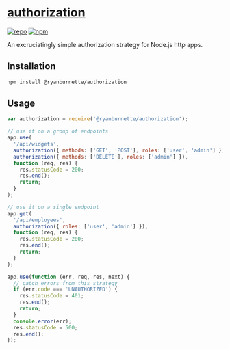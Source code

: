 # [authorization][1]

[![repo](https://img.shields.io/badge/repository-Github-black.svg?style=flat-square)](https://github.com/ryanburnette/authorization)
[![npm](https://img.shields.io/badge/package-NPM-green.svg?style=flat-square)](https://www.npmjs.com/package/@ryanburnette/authorization)

An excruciatingly simple authorization strategy for Node.js http apps.

## Installation

```bash
npm install @ryanburnette/authorization
```

## Usage

```js
var authorization = require('@ryanburnette/authorization');

// use it on a group of endpoints
app.use(
  '/api/widgets',
  authorization({ methods: ['GET', 'POST'], roles: ['user', 'admin'] }),
  authorization({ methods: ['DELETE'], roles: ['admin'] }),
  function (req, res) {
    res.statusCode = 200;
    res.end();
    return;
  }
);

// use it on a single endpoint
app.get(
  '/api/employees',
  authorization({ roles: ['user', 'admin'] }),
  function (req, res) {
    res.statusCode = 200;
    res.end();
    return;
  }
);

app.use(function (err, req, res, next) {
  // catch errors from this strategy
  if (err.code === 'UNAUTHORIZED') {
    res.statusCode = 401;
    res.end();
    return;
  }
  console.error(err);
  res.statusCode = 500;
  res.end();
});
```

[1]: https://github.com/ryanburnette/authorization

